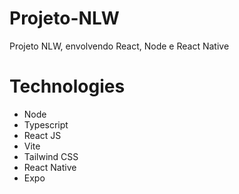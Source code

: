 # Projeto-NLW
Projeto NLW, envolvendo React, Node e React Native

<h1>Technologies</h1>
<ul>
  <li>Node</li>
  <li>Typescript</li>
  <li>React JS</li>
  <li>Vite</li>
  <li>Tailwind CSS</li>
  <li>React Native</li>
  <li>Expo</li>
</ul>

